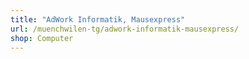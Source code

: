 ```yaml
---
title: "AdWork Informatik, Mausexpress"
url: /muenchwilen-tg/adwork-informatik-mausexpress/
shop: Computer
---
```

